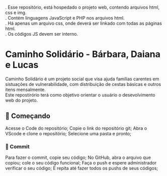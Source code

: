 




  . Esse repositório, está hospedado o projeto web, contendo arquivos html, css e img. <br>
  . Contém linguagens JavaScript e PHP nos arquivos html. <br>
  . Há apenas um arquivo css, onde deverá ser linkado com todas as páginas html. <br>
  . Os códigos JS devem ser interno.

# Caminho Solidário - Bárbara, Daiana e Lucas 

Caminho Solidário é um projeto social que visa ajuda famílias carentes em sistuações de vulnerabilidade, com distribuição de cestas básicas e outros itens mensalmente. <br>
Este repostirório terá como objetivo orientar o usuário o desevolvimento web do projeto.

## 🚀 Começando

Acesse o Code do repositório;
Copie o link do repositório git;
Abra o VScode e clone o repositório;
Selecione uma pasta e pronto;

### 🔧 Commit

Para fazer o commit, copie seu código;
No GitHub, abra o arquivo que copiou;
cole o seu código funcional;
Faça o push e espere administrador verificar o seu código;
E repita até fazer todos os pushs de seus códigos;
